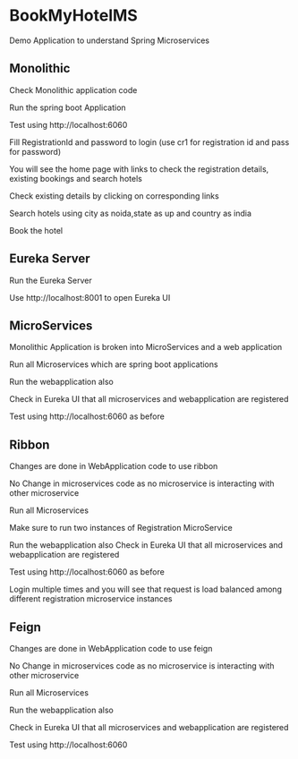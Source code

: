 # BookMyHotelMS
Demo Application to understand Spring Microservices

## Monolithic
Check Monolithic application code

Run the spring boot Application

Test using http://localhost:6060

Fill RegistrationId and password to login (use cr1 for registration id and pass for password)

You will see the home page with links to check the registration details, existing bookings and search hotels 

Check existing details by clicking on corresponding links

Search hotels using city as noida,state as up and country as india

Book the hotel

## Eureka Server
Run the Eureka Server

Use http://localhost:8001 to open Eureka UI

## MicroServices
Monolithic Application is broken into MicroServices and a web application

Run all Microservices which are spring boot applications

Run the webapplication also

Check in Eureka UI that all microservices and webapplication are registered

Test using http://localhost:6060 as before

## Ribbon
Changes are done in WebApplication code to use ribbon

No Change in microservices code as no microservice is interacting with other microservice

Run all Microservices 

Make sure to run two instances of Registration MicroService

Run the webapplication also
Check in Eureka UI that all microservices and webapplication are registered

Test using http://localhost:6060 as before

Login multiple times and you will see that request is load balanced among different registration microservice instances

## Feign
Changes are done in WebApplication code to use feign

No Change in microservices code as no microservice is interacting with other microservice

Run all Microservices 

Run the webapplication also

Check in Eureka UI that all microservices and webapplication are registered

Test using http://localhost:6060 

